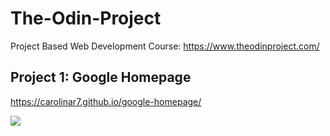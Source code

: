 # The-Odin-Project

Project Based Web Development Course: https://www.theodinproject.com/

## Project 1: Google Homepage
https://carolinar7.github.io/google-homepage/

<img src='https://i.imgur.com/8H7Ex6U.gif'/>
